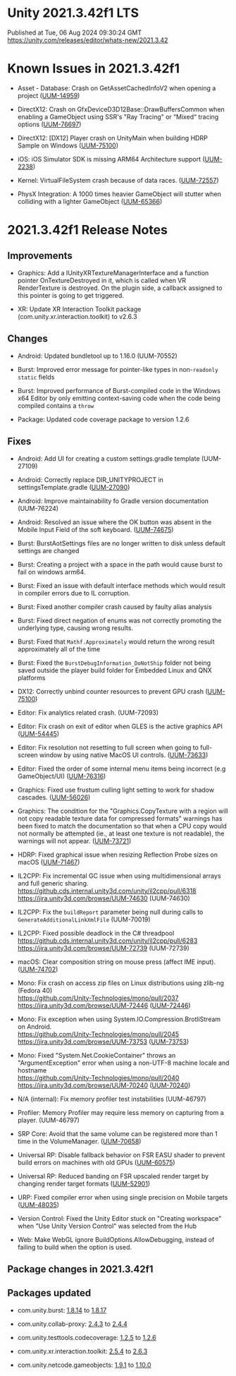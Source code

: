 # Unity 2021.3.42f1 LTS
Published at Tue, 06 Aug 2024 09:30:24 GMT  
https://unity.com/releases/editor/whats-new/2021.3.42

# Known Issues in 2021.3.42f1

- Asset - Database: Crash on GetAssetCachedInfoV2 when opening a project
    ([UUM-14959](https://issuetracker.unity3d.com/issues/crash-on-getassetcachedinfov2-when-opening-a-project))

- DirectX12: Crash on GfxDeviceD3D12Base::DrawBuffersCommon when enabling a GameObject using SSR's "Ray Tracing" or “Mixed“ tracing options
    ([UUM-76697](https://issuetracker.unity3d.com/issues/crash-on-gfxdeviced3d12base-drawbufferscommon-when-enabling-a-gameobject-using-ssrs-ray-tracing-or-mixed-tracing-options))

- DirectX12: [DX12] Player crash on UnityMain when building HDRP Sample on Windows
    ([UUM-75100](https://issuetracker.unity3d.com/issues/dx12-player-crash-on-unitymain-when-building-hdrp-sample-on-windows))

- iOS: iOS Simulator SDK is missing ARM64 Architecture support
    ([UUM-2238](https://issuetracker.unity3d.com/issues/ios-simulator-sdk-is-missing-arm64-architecture-support))

- Kernel: VirtualFileSystem crash because of data races.
    ([UUM-72557](https://issuetracker.unity3d.com/issues/virtualfilesystem-crash-because-of-data-races))

- PhysX Integration: A 1000 times heavier GameObject will stutter when colliding with a lighter GameObject
    ([UUM-65366](https://issuetracker.unity3d.com/issues/a-1000-times-heavier-gameobject-will-stutter-when-colliding-with-a-lighter-gameobject))



# 2021.3.42f1 Release Notes

## Improvements

- Graphics: Add a IUnityXRTextureManagerInterface and a function pointer OnTextureDestroyed in it, which is called when VR RenderTexture is destroyed. On the plugin side, a callback assigned to this pointer is going to get triggered.

- XR: Update XR Interaction Toolkit package \(com.unity.xr.interaction.toolkit\) to v2.6.3



## Changes

- Android: Updated bundletool up to 1.16.0
    (UUM-70552)

- Burst: Improved error message for pointer-like types in non-`readonly` `static` fields

- Burst: Improved performance of Burst-compiled code in the Windows x64 Editor by only emitting context-saving code when the code being compiled contains a `throw`

- Package: Updated code coverage package to version 1.2.6



## Fixes

- Android: Add UI for creating a custom settings.gradle template
    (UUM-27109)

- Android: Correctly replace DIR_UNITYPROJECT in settingsTemplate.gradle
    ([UUM-27090](https://issuetracker.unity3d.com/issues/star-star-dir-unityproject-star-star-is-not-resolved-correctly-in-settingstemplate-dot-gradle))

- Android: Improve maintainability fo Gradle version documentation
    (UUM-76224)

- Android: Resolved an issue where the OK button was absent in the Mobile Input Field of the soft keyboard.
    ([UUM-74675](https://issuetracker.unity3d.com/issues/android-soft-keyboard-is-missing-the-ok-button-on-android))

- Burst: BurstAotSettings files are no longer written to disk unless default settings are changed

- Burst: Creating a project with a space in the path would cause burst to fail on windows arm64.

- Burst: Fixed an issue with default interface methods which would result in compiler errors due to IL corruption.

- Burst: Fixed another compiler crash caused by faulty alias analysis

- Burst: Fixed direct negation of enums was not correctly promoting the underlying type, causing wrong results.

- Burst: Fixed that `Mathf.Approximately` would return the wrong result approximately all of the time

- Burst: Fixed the `BurstDebugInformation_DoNotShip` folder not being saved outside the player build folder for Embedded Linux and QNX platforms

- DX12: Correctly unbind counter resources to prevent GPU crash
    ([UUM-75100](https://issuetracker.unity3d.com/issues/dx12-player-crash-on-unitymain-when-building-hdrp-sample-on-windows))

- Editor: Fix analytics related crash.
    (UUM-72093)

- Editor: Fix crash on exit of editor when GLES is the active graphics API
    ([UUM-54445](https://issuetracker.unity3d.com/issues/editor-that-is-opened-using-a-command-line-with-a-force-gles-argument-crashes-on-drvpresentbuffers-when-closing-the-editor-on-windows-with-a-nvidia-rtx-a2000-gpu))

- Editor: Fix resolution not resetting to full screen when going to full-screen window by using native MacOS UI controls.
    ([UUM-73633](https://issuetracker.unity3d.com/issues/black-bars-appear-around-the-main-view-when-player-is-in-fullscreen-mode))

- Editor: Fixed the order of some internal menu items being incorrect \(e.g GameObject/UI\)
    ([UUM-76316](https://issuetracker.unity3d.com/issues/unable-to-instantly-rename-ui-objects-when-creating-a-new-object-in-the-hierarchy))

- Graphics: Fixed use frustum culling light setting to work for shadow cascades.
    ([UUM-56026](https://issuetracker.unity3d.com/issues/light-dot-useviewfrustumforshadowcastercull-not-working-properly-for-shadow-cascades))

- Graphics: The condition for the "Graphics.CopyTexture with a region will not copy readable texture data for compressed formats" warnings has been fixed to match the documentation so that when a CPU copy would not normally be attempted \(ie., at least one texture is not readable\), the warnings will not appear.
    ([UUM-73721](https://issuetracker.unity3d.com/issues/graphics-dot-copytexture-with-a-region-will-not-copy-readable-texture-data-for-compressed-formats-warnings-are-thrown-when-copying-compressed-texture-regions))

- HDRP: Fixed graphical issue when resizing Reflection Probe sizes on macOS
    ([UUM-71467](https://issuetracker.unity3d.com/issues/rendering-artefacts-appear-in-the-editor-when-modifying-the-reflection-probe-box-size))

- IL2CPP: Fix incremental GC issue when using multidimensional arrays and full generic sharing.<br>
    https://github.cds.internal.unity3d.com/unity/il2cpp/pull/6318<br>
    https://jira.unity3d.com/browse/UUM-74630
    (UUM-74630)

- IL2CPP: Fix the `buildReport` parameter being null during calls to `GenerateAdditionalLinkXmlFile`
    (UUM-70019)

- IL2CPP: Fixed possible deadlock in the C\# threadpool<br>
    https://github.cds.internal.unity3d.com/unity/il2cpp/pull/6283<br>
    https://jira.unity3d.com/browse/UUM-72739
    (UUM-72739)

- macOS: Clear composition string on mouse press \(affect IME input\).
    ([UUM-74702](https://issuetracker.unity3d.com/issues/the-composition-string-is-not-cleared-and-is-transferred-to-another-input-field-when-the-previous-input-field-loses-focus-in-the-macos-player))

- Mono: Fix crash on access zip files on Linux distributions using zlib-ng \(Fedora 40\)<br>
    https://github.com/Unity-Technologies/mono/pull/2037<br>
    https://jira.unity3d.com/browse/UUM-72446
    ([UUM-72446](https://issuetracker.unity3d.com/issues/linux-crash-on-libc-free-when-closing-stream-reader-which-reads-file-content-from-a-zip-file))

- Mono: Fix exception when using System.IO.Compression.BrotliStream on Android.<br>
    https://github.com/Unity-Technologies/mono/pull/2045<br>
    https://jira.unity3d.com/browse/UUM-73753
    ([UUM-73753](https://issuetracker.unity3d.com/issues/error-dllnotfoundexception-internal-assembly-type-member-null-when-attaching-a-managed-debugger-for-the-build-of-a-specific-project-with-mono-scripting-backend))

- Mono: Fixed "System.Net.CookieContainer" throws an "ArgumentException" error when using a non-UTF-8 machine locale and hostname<br>
    https://github.com/Unity-Technologies/mono/pull/2040<br>
    https://jira.unity3d.com/browse/UUM-70240
    ([UUM-70240](https://issuetracker.unity3d.com/issues/system-dot-net-dot-cookiecontainer-throws-an-argumentexception-error-when-using-a-non-utf-8-machine-locale-and-hostname))

- N/A \(internal\): Fix memory profiler test instabilities
    (UUM-46797)

- Profiler: Memory Profiler may require less memory on capturing from a player.
    (UUM-46797)

- SRP Core: Avoid that the same volume can be registered more than 1 time in the VolumeManager.
    ([UUM-70658](https://issuetracker.unity3d.com/issues/unityengine-dot-rendering-dot-volume-dot-onenable-is-called-twice-before-ondisable-creating-multiple-copies-of-the-same-volume-when-a-volume-is-enabled-right-after-domain-reload-when-entering-play-mode))

- Universal RP: Disable fallback behavior on FSR EASU shader to prevent build errors on machines with old GPUs
    ([UUM-60575](https://issuetracker.unity3d.com/issues/android-build-fails-with-hidden-slash-universal-render-pipeline-slash-edge-adaptive-spatial-upsampling-shader-is-not-supported-on-this-gpu-none-of-subshaders-slash-fallbacks-are-suitable-warning-message-when-building-empty-urp-template-for-android))

- Universal RP: Reduced banding on FSR upscaled render target by changing render target formats
    ([UUM-52901](https://issuetracker.unity3d.com/issues/noticeable-color-banding-artifacts-appear-when-fidelityfx-super-resolution-fsr-is-active-with-a-render-scale-less-than-1-dot-05))

- URP: Fixed compiler error when using single precision on Mobile targets
    ([UUM-48035](https://issuetracker.unity3d.com/issues/shader-graph-shader-compilation-error-when-using-precision-mode-as-single-in-shader-graph-with-android-platform))

- Version Control: Fixed the Unity Editor stuck on "Creating workspace" when "Use Unity Version Control" was selected from the Hub

- Web: Make WebGL ignore BuildOptions.AllowDebugging, instead of failing to build when the option is used.




## Package changes in 2021.3.42f1

## Packages updated

- com.unity.burst: [1.8.14](https://docs.unity3d.com/Packages/com.unity.burst@1.8//changelog/CHANGELOG.html) to [1.8.17](https://docs.unity3d.com/Packages/com.unity.burst@1.8//changelog/CHANGELOG.html)

- com.unity.collab-proxy: [2.4.3](https://docs.unity3d.com/Packages/com.unity.collab-proxy@2.4//changelog/CHANGELOG.html) to [2.4.4](https://docs.unity3d.com/Packages/com.unity.collab-proxy@2.4//changelog/CHANGELOG.html)

- com.unity.testtools.codecoverage: [1.2.5](https://docs.unity3d.com/Packages/com.unity.testtools.codecoverage@1.2//changelog/CHANGELOG.html) to [1.2.6](https://docs.unity3d.com/Packages/com.unity.testtools.codecoverage@1.2//changelog/CHANGELOG.html)

- com.unity.xr.interaction.toolkit: [2.5.4](https://docs.unity3d.com/Packages/com.unity.xr.interaction.toolkit@2.5//changelog/CHANGELOG.html) to [2.6.3](https://docs.unity3d.com/Packages/com.unity.xr.interaction.toolkit@2.6//changelog/CHANGELOG.html)

- com.unity.netcode.gameobjects: [1.9.1](https://docs.unity3d.com/Packages/com.unity.netcode.gameobjects@1.9//changelog/CHANGELOG.html) to [1.10.0](https://docs.unity3d.com/Packages/com.unity.netcode.gameobjects@1.10//changelog/CHANGELOG.html)